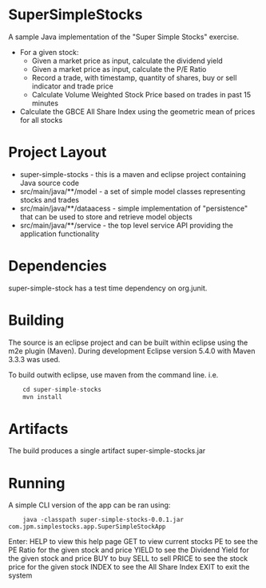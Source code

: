 # SuperSimpleStocks
A sample Java implementation of the "Super Simple Stocks" exercise.  
* For a given stock:
  * Given a market price as input, calculate the dividend yield
  * Given a market price as input,  calculate the P/E Ratio
  *	Record a trade, with timestamp, quantity of shares, buy or sell indicator and trade price
  *  Calculate Volume Weighted Stock Price based on trades in past 15 minutes
* Calculate the GBCE All Share Index using the geometric mean of prices for all stocks

# Project Layout
* super-simple-stocks - this is a maven and eclipse project containing Java source code
* src/main/java/**/model - a set of simple model classes representing stocks and trades
* src/main/java/**/dataacess - simple implementation of "persistence" that can be used to store and retrieve model objects
* src/main/java/**/service - the top level service API providing the application functionality


# Dependencies
super-simple-stock has a test time dependency on org.junit. 

# Building
The source is an eclipse project and can be built within eclipse using the m2e plugin (Maven).  During development Eclipse version 5.4.0 with Maven 3.3.3 was used.

To build outwith eclipse, use maven from the command line. i.e.
```s
	cd super-simple-stocks
	mvn install
```
# Artifacts
The build produces a single artifact super-simple-stocks.jar

# Running
A simple CLI version of the app can be ran using:
```
	java -classpath super-simple-stocks-0.0.1.jar com.jpm.simplestocks.app.SuperSimpleStockApp  
```
Enter: 
HELP to view this help page
GET to view current stocks
PE <symbol> <price> to see the PE Ratio for the given stock and price 
YIELD <symbol> <price> to see the Dividend Yield for the given stock and price 
BUY <symbol> <quantity> <price> to buy 
SELL <symbol> <quantity> <price> to sell 
PRICE <symbol> to see the stock price for the given stock 
INDEX to see the All Share Index
EXIT to exit the system
